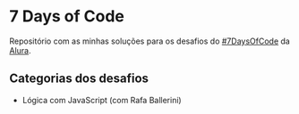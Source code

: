 # 7 Days of Code

Repositório com as minhas soluções para os desafios do [#7DaysOfCode](https://7daysofcode.io/) da [Alura](https://www.alura.com.br/).

## Categorias dos desafios

* Lógica com JavaScript (com Rafa Ballerini)

